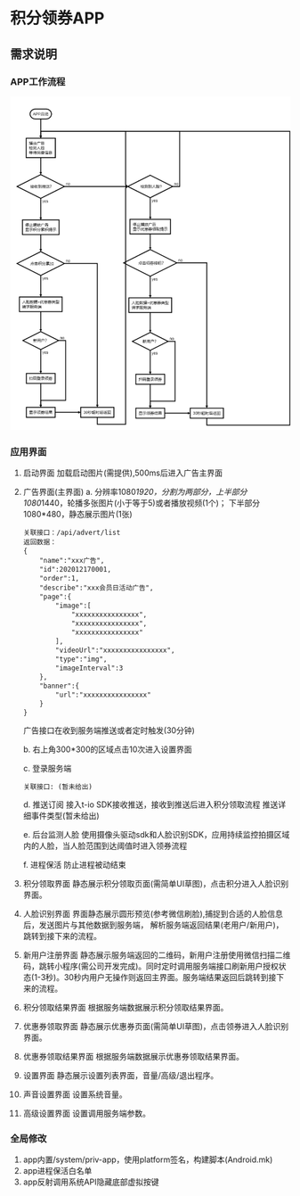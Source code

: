 # 积分领券APP

## 需求说明

### APP工作流程
![[应用流程]](flow.png)

### 应用界面
1. 启动界面
    加载启动图片(需提供),500ms后进入广告主界面
2. 广告界面(主界面)
    a. 分辨率1080*1920，分割为两部分，上半部分1080*1440，轮播多张图片(小于等于5)或者播放视频(1个)；
        下半部分1080*480，静态展示图片(1张)
    ```
    关联接口：/api/advert/list
    返回数据：
    {
        "name":"xxx广告",
        "id":202012170001,
        "order":1,
        "describe":"xxx会员日活动广告",
        "page":{
            "image":[
                "xxxxxxxxxxxxxxxx",
                "xxxxxxxxxxxxxxxx",
                "xxxxxxxxxxxxxxxx"
            ],
            "videoUrl":"xxxxxxxxxxxxxxxx",
            "type":"img",
            "imageInterval":3
        },
        "banner":{
            "url":"xxxxxxxxxxxxxxxx"
        }
    }
    ```
    广告接口在收到服务端推送或者定时触发(30分钟)

    b. 右上角300*300的区域点击10次进入设置界面

    c. 登录服务端
    ```
    关联接口: (暂未给出)
    ``` 

    d. 推送订阅
    接入t-io SDK接收推送，接收到推送后进入积分领取流程
    推送详细事件类型(暂未给出)

    e. 后台监测人脸
    使用摄像头驱动sdk和人脸识别SDK，应用持续监控拍摄区域内的人脸，当人脸范围到达阈值时进入领券流程

    f. 进程保活
    防止进程被动结束

3. 积分领取界面
    静态展示积分领取页面(需简单UI草图)，点击积分进入人脸识别界面。

4. 人脸识别界面
    界面静态展示圆形预览(参考微信刷脸),捕捉到合适的人脸信息后，发送图片与其他数据到服务端，
    解析服务端返回结果(老用户/新用户)，跳转到接下来的流程。

5. 新用户注册界面
    静态展示服务端返回的二维码，新用户注册使用微信扫描二维码，跳转小程序(需公司开发完成)。同时定时调用服务端接口刷新用户授权状态(1-3秒)。30秒内用户无操作则返回主界面。服务端结果返回后跳转到接下来的流程。

6. 积分领取结果界面
    根据服务端数据展示积分领取结果界面。

7. 优惠券领取界面
    静态展示优惠券页面(需简单UI草图)，点击领券进入人脸识别界面。

8. 优惠券领取结果界面
    根据服务端数据展示优惠券领取结果界面。

9. 设置界面
    静态展示设置列表界面，音量/高级/退出程序。

10. 声音设置界面
    设置系统音量。

11. 高级设置界面
    设置调用服务端参数。

### 全局修改
1. app内置/system/priv-app，使用platform签名，构建脚本(Android.mk)
2. app进程保活白名单
3. app反射调用系统API隐藏底部虚拟按键